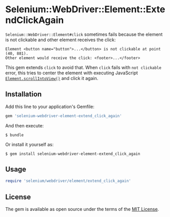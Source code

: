 # Selenium::WebDriver::Element::ExtendClickAgain

`Selenium::WebDriver::Element#click` sometimes fails because the element is not clickable and other element receives the click:

```
Element <button name="button">...</button> is not clickable at point (40, 881).
Other element would receive the click: <footer>...</footer>
```

This gem extends `click` to avoid that.  When `click` fails with `not clickable` error, this tries to center the element with executing JavaScript [`Element.scrollIntoView()`](https://developer.mozilla.org/docs/Web/API/Element/scrollIntoView) and click it again.

## Installation

Add this line to your application's Gemfile:

```ruby
gem 'selenium-webdriver-element-extend_click_again'
```

And then execute:

    $ bundle

Or install it yourself as:

    $ gem install selenium-webdriver-element-extend_click_again

## Usage

```ruby
require 'selenium/webdriver/element/extend_click_again'
```

## License

The gem is available as open source under the terms of the [MIT License](https://opensource.org/licenses/MIT).
